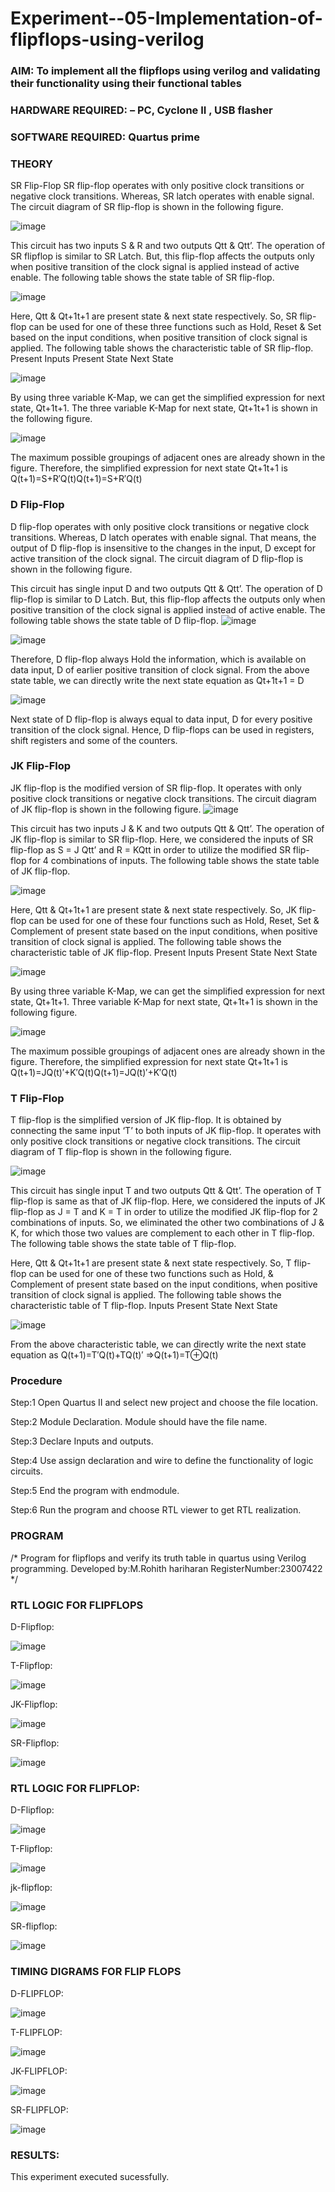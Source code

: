 # Experiment--05-Implementation-of-flipflops-using-verilog
### AIM: To implement all the flipflops using verilog and validating their functionality using their functional tables
### HARDWARE REQUIRED:  – PC, Cyclone II , USB flasher
### SOFTWARE REQUIRED:   Quartus prime
### THEORY 
SR Flip-Flop
SR flip-flop operates with only positive clock transitions or negative clock transitions. Whereas, SR latch operates with enable signal. The circuit diagram of SR flip-flop is shown in the following figure.

![image](https://user-images.githubusercontent.com/36288975/167910294-bb550548-b1dc-4cba-9044-31d9037d476b.png)

 
This circuit has two inputs S & R and two outputs Qtt & Qtt’. The operation of SR flipflop is similar to SR Latch. But, this flip-flop affects the outputs only when positive transition of the clock signal is applied instead of active enable.
The following table shows the state table of SR flip-flop.


![image](https://user-images.githubusercontent.com/36288975/167910648-ced88e69-869c-42e2-9718-a285a3902446.png)


Here, Qtt & Qt+1t+1 are present state & next state respectively. So, SR flip-flop can be used for one of these three functions such as Hold, Reset & Set based on the input conditions, when positive transition of clock signal is applied. The following table shows the characteristic table of SR flip-flop.
Present Inputs	Present State	Next State


![image](https://user-images.githubusercontent.com/36288975/167908180-5fc9d589-1cb5-41f5-b2c8-927e04f5f387.png)

By using three variable K-Map, we can get the simplified expression for next state, Qt+1t+1. The three variable K-Map for next state, Qt+1t+1 is shown in the following figure.

![image](https://user-images.githubusercontent.com/36288975/167908214-25b30a54-db20-4bcb-9385-5f93a1982a09.png)

 
The maximum possible groupings of adjacent ones are already shown in the figure. Therefore, the simplified expression for next state Qt+1t+1 is
Q(t+1)=S+R′Q(t)Q(t+1)=S+R′Q(t)


### D Flip-Flop
D flip-flop operates with only positive clock transitions or negative clock transitions. Whereas, D latch operates with enable signal. That means, the output of D flip-flop is insensitive to the changes in the input, D except for active transition of the clock signal. The circuit diagram of D flip-flop is shown in the following figure.
 
This circuit has single input D and two outputs Qtt & Qtt’. The operation of D flip-flop is similar to D Latch. But, this flip-flop affects the outputs only when positive transition of the clock signal is applied instead of active enable.
The following table shows the state table of D flip-flop.
![image](https://user-images.githubusercontent.com/36288975/167908342-e03f0cbb-5958-43bb-b74a-5e3ec2341675.png)

![image](https://user-images.githubusercontent.com/36288975/167910325-aeef0739-0a54-40e2-bebd-6f5fa0cad10e.png)



Therefore, D flip-flop always Hold the information, which is available on data input, D of earlier positive transition of clock signal. From the above state table, we can directly write the next state equation as
Qt+1t+1 = D



![image](https://user-images.githubusercontent.com/36288975/167908850-d39d07ba-7f9d-490a-b9f2-274e189fd047.png)

Next state of D flip-flop is always equal to data input, D for every positive transition of the clock signal. Hence, D flip-flops can be used in registers, shift registers and some of the counters.


### JK Flip-Flop
JK flip-flop is the modified version of SR flip-flop. It operates with only positive clock transitions or negative clock transitions. The circuit diagram of JK flip-flop is shown in the following figure.
![image](https://user-images.githubusercontent.com/36288975/167910378-d2d984a7-2815-4d17-8c41-ee4bdf59ec24.png) 

 
This circuit has two inputs J & K and two outputs Qtt & Qtt’. The operation of JK flip-flop is similar to SR flip-flop. Here, we considered the inputs of SR flip-flop as S = J Qtt’ and R = KQtt in order to utilize the modified SR flip-flop for 4 combinations of inputs.
The following table shows the state table of JK flip-flop.


![image](https://user-images.githubusercontent.com/36288975/167908575-59c35afb-50d3-46a2-888c-47478a3179d5.png)

Here, Qtt & Qt+1t+1 are present state & next state respectively. So, JK flip-flop can be used for one of these four functions such as Hold, Reset, Set & Complement of present state based on the input conditions, when positive transition of clock signal is applied. The following table shows the characteristic table of JK flip-flop.
Present Inputs	Present State	Next State

![image](https://user-images.githubusercontent.com/36288975/167908664-c854ffe9-0bd3-44c2-bfa6-e53928181c69.png)


By using three variable K-Map, we can get the simplified expression for next state, Qt+1t+1. Three variable K-Map for next state, Qt+1t+1 is shown in the following figure.
 
 
 ![image](https://user-images.githubusercontent.com/36288975/167908688-fa93c3e9-8323-4864-947d-c11d163d5a90.png)

The maximum possible groupings of adjacent ones are already shown in the figure. Therefore, the simplified expression for next state Qt+1t+1 is
Q(t+1)=JQ(t)′+K′Q(t)Q(t+1)=JQ(t)′+K′Q(t)



### T Flip-Flop
T flip-flop is the simplified version of JK flip-flop. It is obtained by connecting the same input ‘T’ to both inputs of JK flip-flop. It operates with only positive clock transitions or negative clock transitions. The circuit diagram of T flip-flop is shown in the following figure.

![image](https://user-images.githubusercontent.com/36288975/167911534-5f3c445d-bc68-46e2-9a9c-7efce5febc60.png)



This circuit has single input T and two outputs Qtt & Qtt’. The operation of T flip-flop is same as that of JK flip-flop. Here, we considered the inputs of JK flip-flop as J = T and K = T in order to utilize the modified JK flip-flop for 2 combinations of inputs. So, we eliminated the other two combinations of J & K, for which those two values are complement to each other in T flip-flop.
The following table shows the state table of T flip-flop.



Here, Qtt & Qt+1t+1 are present state & next state respectively. So, T flip-flop can be used for one of these two functions such as Hold, & Complement of present state based on the input conditions, when positive transition of clock signal is applied. The following table shows the characteristic table of T flip-flop.
Inputs	Present State	Next State


![image](https://user-images.githubusercontent.com/36288975/167909015-53aa9450-3f28-4202-887a-79d88228f8a0.png)

From the above characteristic table, we can directly write the next state equation as
Q(t+1)=T′Q(t)+TQ(t)′
⇒Q(t+1)=T⊕Q(t)

### Procedure

Step:1 Open Quartus II and select new project and choose the file location.

Step:2 Module Declaration. Module should have the file name.

Step:3 Declare Inputs and outputs.

Step:4 Use assign declaration and wire to define the functionality of logic circuits.

Step:5 End the program with endmodule.

Step:6 Run the program and choose RTL viewer to get RTL realization.

### PROGRAM 
/*
Program for flipflops  and verify its truth table in quartus using Verilog programming.
Developed by:M.Rohith hariharan
RegisterNumber:23007422 */

### RTL LOGIC FOR FLIPFLOPS 

D-Flipflop:

![image](https://github.com/Rxhith1205/Experiment--05-Implementation-of-flipflops-using-verilog/assets/147473311/01072ab5-283a-45a2-b24a-4f85f24ba6cb)

T-Flipflop:

![image](https://github.com/Rxhith1205/Experiment--05-Implementation-of-flipflops-using-verilog/assets/147473311/5fb5df40-a21b-4e74-afb1-b4d817b8aad4)

JK-Flipflop:

![image](https://github.com/Rxhith1205/Experiment--05-Implementation-of-flipflops-using-verilog/assets/147473311/1ac6a53e-58e7-4808-ac4a-e4ce6eab4f9d)

SR-Flipflop:

![image](https://github.com/Rxhith1205/Experiment--05-Implementation-of-flipflops-using-verilog/assets/147473311/17b1af86-839e-4cf8-af85-9daa7678af3e)

### RTL LOGIC FOR FLIPFLOP:

D-Flipflop:

![image](https://github.com/Rxhith1205/Experiment--05-Implementation-of-flipflops-using-verilog/assets/147473311/fa58b829-4a33-4733-988b-2dc098a4b46d)

T-Flipflop:

![image](https://github.com/Rxhith1205/Experiment--05-Implementation-of-flipflops-using-verilog/assets/147473311/3ce4a1e3-eb98-42a2-8b41-788df0ed5a4e)

jk-flipflop:

![image](https://github.com/Rxhith1205/Experiment--05-Implementation-of-flipflops-using-verilog/assets/147473311/8df562c9-7ec8-409a-b96e-1e84b9de4c66)

SR-flipflop:

![image](https://github.com/Rxhith1205/Experiment--05-Implementation-of-flipflops-using-verilog/assets/147473311/286ad9cf-6d26-47bb-854c-89c4fefb185f)

### TIMING DIGRAMS FOR FLIP FLOPS 

D-FLIPFLOP:

![image](https://github.com/Rxhith1205/Experiment--05-Implementation-of-flipflops-using-verilog/assets/147473311/9e354298-e9fc-4216-a9c9-699a73164ca7)

T-FLIPFLOP:

![image](https://github.com/Rxhith1205/Experiment--05-Implementation-of-flipflops-using-verilog/assets/147473311/6ce7f41a-82b8-4119-863d-f168f493ba76)

JK-FLIPFLOP:

![image](https://github.com/Rxhith1205/Experiment--05-Implementation-of-flipflops-using-verilog/assets/147473311/dedd71af-0c77-48af-abb6-df272a81ee4f)

SR-FLIPFLOP:

![image](https://github.com/Rxhith1205/Experiment--05-Implementation-of-flipflops-using-verilog/assets/147473311/3660b7d1-f4f2-4748-9d1a-4dd7652c1709)




### RESULTS:
This experiment executed sucessfully.
